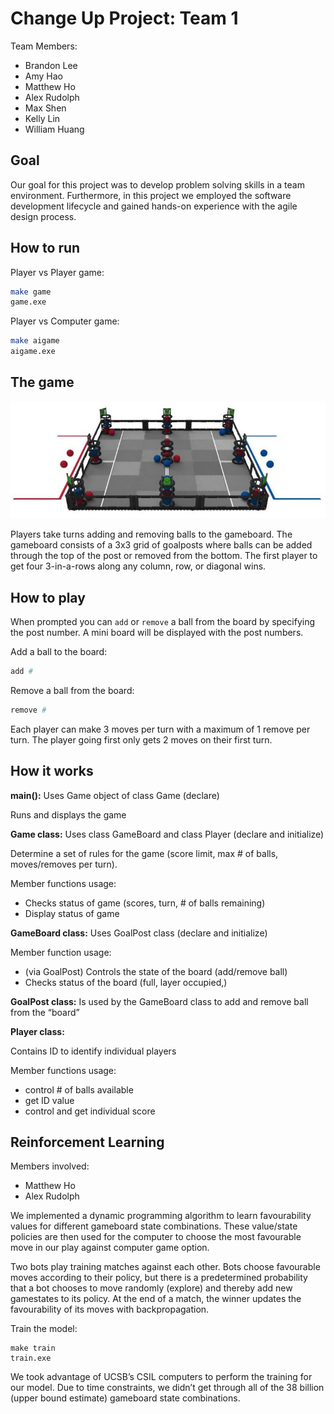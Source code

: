 # Change Up Project: Team 1

Team Members: <br/>
- Brandon Lee 
- Amy Hao
- Matthew Ho
- Alex Rudolph
- Max Shen
- Kelly Lin
- William Huang

## Goal

Our goal for this project was to develop problem solving skills in a team environment. Furthermore, in this project we employed the software development lifecycle and gained hands-on experience with the agile design process.

## How to run

Player vs Player game:
```bash 
make game
game.exe
```

Player vs Computer game:
```bash 
make aigame
aigame.exe
```

## The game

![gameboard](gameboard.jpg)

Players take turns adding and removing balls to the gameboard. The gameboard consists of a 3x3 grid of goalposts where balls can be added through the top of the post or removed from the bottom. The first player to get four 3-in-a-rows along any column, row, or diagonal wins. 

## How to play

When prompted you can `add` or `remove` a ball from the board by specifying the post number. A mini board will be displayed with the post numbers.

Add a ball to the board:

```bash
add #
```

Remove a ball from the board:

```bash
remove #
```

Each player can make 3 moves per turn with a maximum of 1 remove per turn. The player going first only gets 2 moves on their first turn.

## How it works

**main():**
 Uses Game object of class Game (declare)

Runs and displays the game


**Game class:**
 Uses class GameBoard and class Player (declare and initialize)

Determine a set of rules for the game (score limit, max # of balls, moves/removes per turn).

Member functions usage:
-	Checks status of game (scores, turn, # of balls remaining)
-	Display status of game


**GameBoard class:**
 Uses GoalPost class (declare and initialize)

Member function usage:
-	(via GoalPost) Controls the state of the board (add/remove ball)
-	Checks status of the board (full, layer occupied,)


**GoalPost class:**
 Is used by the GameBoard class to add and remove ball from the “board”


**Player class:**

Contains ID to identify individual players

Member functions usage:
-	control # of balls available
-	get ID value
-	control and get individual score


## Reinforcement Learning

Members involved:
* Matthew Ho
* Alex Rudolph

We implemented a dynamic programming algorithm to learn favourability values for different gameboard state combinations. These value/state policies are then used for the computer to choose the most favourable move in our play against computer game option.

Two bots play training matches against each other. Bots choose favourable moves according to their policy, but there is a predetermined probability that a bot chooses to move randomly (explore) and thereby add new gamestates to its policy. At the end of a match, the winner updates the favourability of its moves with backpropagation. 

Train the model:
```{bash}
make train
train.exe
```
We took advantage of UCSB’s CSIL computers to perform the training for our model. Due to time constraints, we didn’t get through all of the 38 billion (upper bound estimate) gameboard state combinations. 
